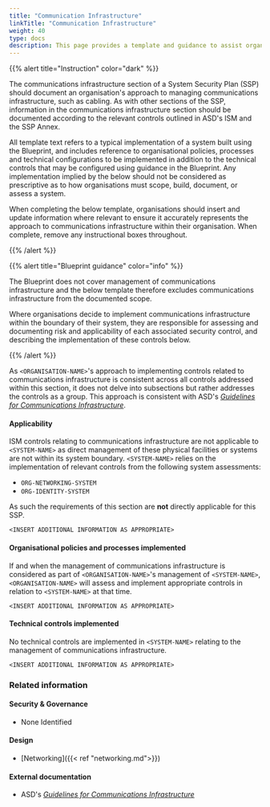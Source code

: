 ```yaml
---
title: "Communication Infrastructure"
linkTitle: "Communication Infrastructure"
weight: 40
type: docs
description: This page provides a template and guidance to assist organisations in documenting their approach to managing communications infrastructure associated with their system(s) built on ASD's Blueprint for Secure Cloud.
---
```


{{% alert title="Instruction" color="dark" %}}

The communications infrastructure section of a System Security Plan (SSP) should document an organisation's approach to managing communications infrastructure, such as cabling. As with other sections of the SSP, information in the communications infrastructure section should be documented according to the relevant controls outlined in ASD's ISM and the SSP Annex.

All template text refers to a typical implementation of a system built using the Blueprint, and includes reference to organisational policies, processes and technical configurations to be implemented in addition to the technical controls that may be configured using guidance in the Blueprint. Any implementation implied by the below should not be considered as prescriptive as to how organisations must scope, build, document, or assess a system.

When completing the below template, organisations should insert and update information where relevant to ensure it accurately represents the approach to communications infrastructure within their organisation. When complete, remove any instructional boxes throughout. 

{{% /alert %}}

{{% alert title="Blueprint guidance" color="info" %}}

The Blueprint does not cover management of communications infrastructure and the below template therefore excludes communications infrastructure from the documented scope.

Where organisations decide to implement communications infrastructure within the boundary of their system, they are responsible for assessing and documenting risk and applicability of each associated security control, and describing the implementation of these controls below.

{{% /alert %}}

As `<ORGANISATION-NAME>`'s approach to implementing controls related to communications infrastructure is consistent across all controls addressed within this section, it does not delve into subsections but rather addresses the controls as a group. This approach is consistent with ASD's [*Guidelines for Communications Infrastructure*](https://www.cyber.gov.au/resources-business-and-government/essential-cyber-security/ism/cyber-security-guidelines/guidelines-communications-infrastructure). 

#### Applicability

ISM controls relating to communications infrastructure are not applicable to `<SYSTEM-NAME>` as direct management of these physical facilities or systems are not within its system boundary. `<SYSTEM-NAME>` relies on the implementation of relevant controls from the following system assessments:

* `ORG-NETWORKING-SYSTEM`
* `ORG-IDENTITY-SYSTEM`

As such the requirements of this section are **not** directly applicable for this SSP.

`<INSERT ADDITIONAL INFORMATION AS APPROPRIATE>`

#### Organisational policies and processes implemented

If and when the management of communications infrastructure is considered as part of `<ORGANISATION-NAME>`'s management of `<SYSTEM-NAME>`, `<ORGANISATION-NAME>` will assess and implement appropriate controls in relation to `<SYSTEM-NAME>` at that time.

`<INSERT ADDITIONAL INFORMATION AS APPROPRIATE>`

#### Technical controls implemented

No technical controls are implemented in `<SYSTEM-NAME>` relating to the management of communications infrastructure.

`<INSERT ADDITIONAL INFORMATION AS APPROPRIATE>`

### Related information

#### Security & Governance

*   None Identified

#### Design

* [Networking]({{< ref "networking.md">}})

#### External documentation

* ASD's [*Guidelines for Communications Infrastructure*](https://www.cyber.gov.au/resources-business-and-government/essential-cyber-security/ism/cyber-security-guidelines/guidelines-communications-infrastructure)